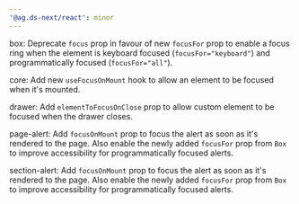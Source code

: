```yaml
---
'@ag.ds-next/react': minor
---
```


box: Deprecate `focus` prop in favour of new `focusFor` prop to enable a focus ring when the element is keyboard focused (`focusFor="keyboard"`) and programmatically focused (`focusFor="all"`).

core: Add new `useFocusOnMount` hook to allow an element to be focused when it's mounted.

drawer: Add `elementToFocusOnClose` prop to allow custom element to be focused when the drawer closes.

page-alert: Add `focusOnMount` prop to focus the alert as soon as it's rendered to the page. Also enable the newly added `focusFor` prop from `Box` to improve accessibility for programmatically focused alerts.

section-alert: Add `focusOnMount` prop to focus the alert as soon as it's rendered to the page. Also enable the newly added `focusFor` prop from `Box` to improve accessibility for programmatically focused alerts.
